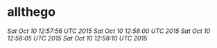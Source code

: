 # allthego
*Sat Oct 10 12:57:56 UTC 2015*
*Sat Oct 10 12:58:00 UTC 2015*
*Sat Oct 10 12:58:05 UTC 2015*
*Sat Oct 10 12:58:10 UTC 2015*
